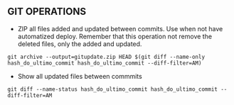 ## GIT OPERATIONS

- ZIP all files added and updated between commits. Use when not have automatized deploy. Remember that this operation not remove the deleted files, only the added and updated.
```
git archive --output=gitupdate.zip HEAD $(git diff --name-only hash_do_ultimo_commit hash_do_ultimo_commit --diff-filter=AM)
```

- Show all updated files between commmits
```
git diff --name-status hash_do_ultimo_commit hash_do_ultimo_commit --diff-filter=AM
```


